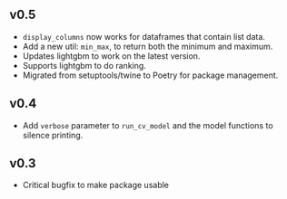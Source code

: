 ## v0.5

* `display_columns` now works for dataframes that contain list data.
* Add a new util: `min_max`, to return both the minimum and maximum.
* Updates lightgbm to work on the latest version.
* Supports lightgbm to do ranking.
* Migrated from setuptools/twine to Poetry for package management.

## v0.4

* Add `verbose` parameter to `run_cv_model` and the model functions to silence printing.

## v0.3

* Critical bugfix to make package usable
